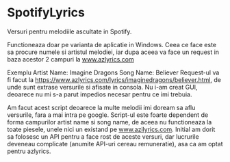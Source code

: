 # SpotifyLyrics
Versuri pentru melodiile ascultate in Spotify. 

Functioneaza doar pe varianta de aplicatie in Windows. Ceea ce face este sa procure numele si artistul melodiei, iar dupa aceea va face un request in baza acestor 2 campuri la www.azlyrics.com

Exemplu 
Artist Name: Imagine Dragons
Song Name: Believer
Request-ul va fi facut la https://www.azlyrics.com/lyrics/imaginedragons/believer.html, de unde sunt extrase versurile si afisate in consola. Nu i-am creat GUI, deoarece nu mi s-a parut impedios necesar pentru ce imi trebuia.

Am facut acest script deoarece la multe melodii imi doream sa aflu versurile, fara a mai intra pe google. Script-ul este foarte dependent de forma campurilor artist name si song name, de aceea nu functioneaza la toate piesele, unele nici un existand pe www.azilyrics.com. Initial am dorit sa folosesc un API pentru a face rost de aceste versuri, dar lucrurile deveneau complicate (anumite API-uri cereau remuneratie), asa ca am optat pentru azlyrics.
